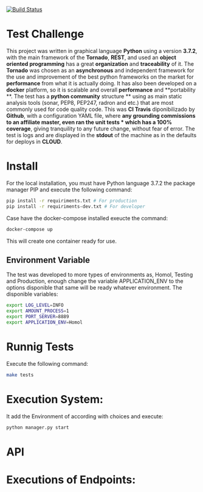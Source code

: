 [![Build Status](https://travis-ci.com/laerteallan/challange.svg?branch=master)](https://travis-ci.com/laerteallan/challange)
# Test Challenge
This project was written in graphical language **Python** using a version **3.7.2**, with the main framework of the **Tornado**, **REST**, and used an **object oriented programming** has a great **organization** and **traceability** of it. The **Tornado** was chosen as an **asynchronous** and independent framework for the use and improvement of the best python frameworks on the market for **performance** from what it is actually doing. It has also been developed on a **docker** platform, so it is scalable and overall **performance** and **portability **. The test has a **python community** structure ** using as main static analysis tools (sonar, PEP8, PEP247, radron and etc.) that are most commonly used for code quality code. This was **CI Travis** diponibilizado by **Github**, with a configuration YAML file, where **any grounding commissions to an affiliate master, even ran the unit tests * which has a 100% coverage**, giving tranquility to any future change, without fear of error. The test is logs and are displayed in the **stdout** of the machine as in the defaults for deploys in **CLOUD**.

# Install

For the local installation, you must have Python language 3.7.2 the package manager PIP and execute the following command:
```sh
pip install -r requiriments.txt # For production 
pip install -r requiriments-dev.txt # For developer 
```

Case have the docker-compose installed exeucte the command:
```sh
docker-compose up
```
This will create one container ready for use.

## Environment Variable
The test was developed to more types of environments as, Homol, Testing and Production, enough change the variable APPLICATION_ENV to the options disponible that same will be ready whatever environment. The disponible variables:
```sh
export LOG_LEVEL=INFO
export AMOUNT_PROCESS=1
export PORT_SERVER=8889
export APPLICATION_ENV=Homol
```
# Runnig Tests
Execute the following command:

```sh
make tests
```

# Execution System:

It add the Environment of according with choices and execute:

```sh
python manager.py start
```

# API


# Executions of Endpoints:


